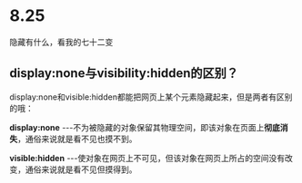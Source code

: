# 8.25

隐藏有什么，看我的七十二变

## display:none与visibility:hidden的区别？

display:none和visible:hidden都能把网页上某个元素隐藏起来，但是两者有区别的哦：

**display:none**  ---不为被隐藏的对象保留其物理空间，即该对象在页面上**彻底消失**，通俗来说就是看不见也摸不到。

**visible:hidden** ---使对象在网页上不可见，但该对象在网页上所占的空间没有改变，通俗来说就是看不见但摸得到。